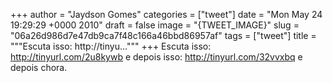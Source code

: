 
+++
author = "Jaydson Gomes"
categories = ["tweet"]
date = "Mon May 24 19:29:29 +0000 2010"
draft = false
image = "{TWEET_IMAGE}"
slug = "06a26d986d7e47db9ca7f48c166a46bbd86957af"
tags = ["tweet"]
title = """Escuta isso: http://tinyu..."""
+++
Escuta isso: http://tinyurl.com/2u8kywb e depois isso: http://tinyurl.com/32vvxbq e depois chora.
